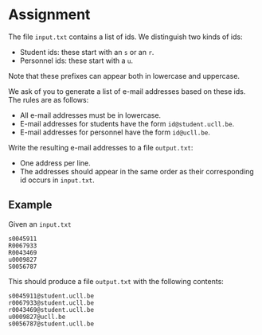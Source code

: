 # Assignment

The file `input.txt` contains a list of ids.
We distinguish two kinds of ids:

* Student ids: these start with an `s` or an `r`.
* Personnel ids: these start with a `u`.

Note that these prefixes can appear both in lowercase and uppercase.

We ask of you to generate a list of e-mail addresses based
on these ids. The rules are as follows:

* All e-mail addresses must be in lowercase.
* E-mail addresses for students have the form `id@student.ucll.be`.
* E-mail addresses for personnel have the form `id@ucll.be`.

Write the resulting e-mail addresses to a file `output.txt`:

* One address per line.
* The addresses should appear in the same order as their corresponding id occurs in `input.txt`.

## Example

Given an `input.txt`

```text
s0045911
R0067933
R0043469
u0009827
S0056787
```

This should produce a file `output.txt` with the following contents:

```text
s0045911@student.ucll.be
r0067933@student.ucll.be
r0043469@student.ucll.be
u0009827@ucll.be
s0056787@student.ucll.be
```

